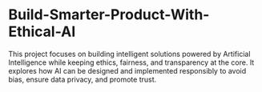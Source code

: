 # Build-Smarter-Product-With-Ethical-AI
This project focuses on building intelligent solutions powered by Artificial Intelligence while keeping ethics, fairness, and transparency at the core. It explores how AI can be designed and implemented responsibly to avoid bias, ensure data privacy, and promote trust.
